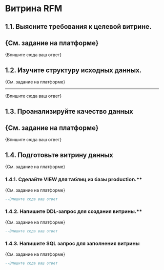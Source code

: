 # Витрина RFM

## 1.1. Выясните требования к целевой витрине.

{См. задание на платформе}
-----------

{Впишите сюда ваш ответ}



## 1.2. Изучите структуру исходных данных.

{См. задание на платформе}

-----------

{Впишите сюда ваш ответ}


## 1.3. Проанализируйте качество данных

{См. задание на платформе}
-----------

{Впишите сюда ваш ответ}


## 1.4. Подготовьте витрину данных

{См. задание на платформе}
### 1.4.1. Сделайте VIEW для таблиц из базы production.**

{См. задание на платформе}
```SQL
--Впишите сюда ваш ответ


```

### 1.4.2. Напишите DDL-запрос для создания витрины.**

{См. задание на платформе}
```SQL
--Впишите сюда ваш ответ


```

### 1.4.3. Напишите SQL запрос для заполнения витрины

{См. задание на платформе}
```SQL
--Впишите сюда ваш ответ


```



